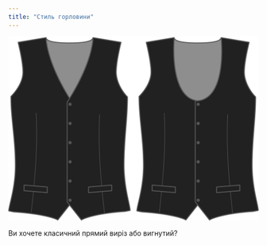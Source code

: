 ```yaml
---
title: "Стиль горловини"
---
```


![Стиль фасаду](frontstyle.svg)

Ви хочете класичний прямий виріз або вигнутий?




